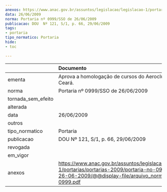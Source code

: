```yaml
---
anexos: https://www.anac.gov.br/assuntos/legislacao/legislacao-1/portarias/portarias-2009/portaria-no-0999-sso-de-26-06-2009/@@display-file/arquivo_norma/PA2009-0999.pdf
data: 26/06/2009
norma: Portaria nº 0999/SSO de 26/06/2009
publicacao: DOU  Nº 121, S/1, p. 66, 29/06/2009
tags:
- portaria
tipo_normatico: Portaria
hide: 
- toc 
 
---
```


|                    | Documento                                                                                                                                                         |
|:-------------------|:------------------------------------------------------------------------------------------------------------------------------------------------------------------|
| ementa             | Aprova a homologação de cursos do Aeroclube do Ceará.                                                                                                             |
| norma              | Portaria nº 0999/SSO de 26/06/2009                                                                                                                                |
| tornada_sem_efeito |                                                                                                                                                                   |
| alterada           |                                                                                                                                                                   |
| data               | 26/06/2009                                                                                                                                                        |
| outros             |                                                                                                                                                                   |
| tipo_normatico     | Portaria                                                                                                                                                          |
| publicacao         | DOU  Nº 121, S/1, p. 66, 29/06/2009                                                                                                                               |
| revogada           |                                                                                                                                                                   |
| em_vigor           |                                                                                                                                                                   |
| anexos             | https://www.anac.gov.br/assuntos/legislacao/legislacao-1/portarias/portarias-2009/portaria-no-0999-sso-de-26-06-2009/@@display-file/arquivo_norma/PA2009-0999.pdf |